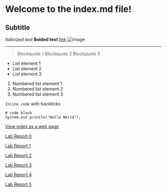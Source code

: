# Welcome to the index.md file!

## Subtitle

*Italicized text*
**Bolded text**
[link](https://www.google.com/)
![image](https://helpx.adobe.com/content/dam/help/en/photoshop/using/convert-color-image-black-white/jcr_content/main-pars/before_and_after/image-before/Landscape-Color.jpg)
***
> Blockquote 1
> Blockquote 2
> Blockquote 3

- List element 1
- List element 2
- List element 3

1) Numbered list element 1
2) Numbered list element 2
3) Numbered list element 3

`Inline code` with backticks
```
# code block
System.out.println("Hello World");
```
[View index as a web page](https://tankstar03.github.io/cse15l-lab-reports/)

[Lab Report 0](lab-report-0.md)

[Lab Report 1](lab-report-1.md)

[Lab Report 2](lab-report-2.md)

[Lab Report 3](lab-report-3.md)

[Lab Report 4](lab-report-4.md)

[Lab Report 5](lab-report-5.md)